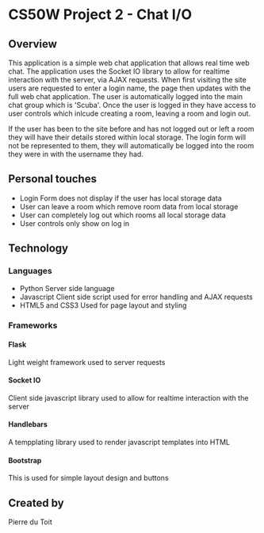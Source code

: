 # CS50W Project 2 - Chat I/O

## Overview

This application is a simple web chat application that allows real time web chat. The application uses the Socket IO library to allow for realtime
interaction with the server, via AJAX requests. When first visiting the site users are requested to enter a login name, the page then updates with
the full web chat application. The user is automatically logged into the main chat group which is 'Scuba'. Once the user is logged in they have access
to user controls which inlcude creating a room, leaving a room and login out.

If the user has been to the site before and has not logged out or left a room they will have their details stored within local storage. The login form
will not be represented to them, they will automatically be logged into the room they were in with the username they had.

## Personal touches

- Login Form does not display if the user has local storage data
- User can leave a room which remove room data from local storage
- User can completely log out which rooms all local storage data
- User controls only show on log in

## Technology

### Languages

- Python
Server side language
- Javascript
Client side script used for error handling and AJAX requests
- HTML5 and CSS3
Used for page layout and styling

### Frameworks

#### Flask

Light weight framework used to server requests

#### Socket IO

Client side javascript library used to allow for realtime interaction with the server

#### Handlebars

A tempplating library used to render javascript templates into HTML

#### Bootstrap

This is used for simple layout design and buttons


## Created by

Pierre du Toit 



